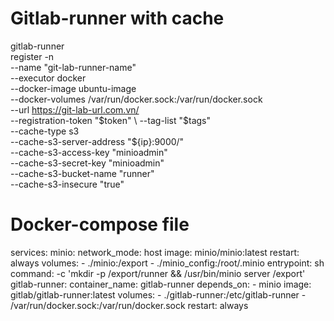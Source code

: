 # Gitlab-runner with cache
gitlab-runner \
  register -n \
  --name "git-lab-runner-name" \
  --executor docker \
  --docker-image ubuntu-image \
  --docker-volumes /var/run/docker.sock:/var/run/docker.sock \
  --url https://git-lab-url.com.vn/ \
  --registration-token "$token" \
  --tag-list "$tags" \
  --cache-type s3 \
  --cache-s3-server-address "${ip}:9000/" \
  --cache-s3-access-key "minioadmin" \
  --cache-s3-secret-key "minioadmin" \
  --cache-s3-bucket-name "runner" \
  --cache-s3-insecure "true"

# Docker-compose file

services:
   minio:
     network_mode: host
     image: minio/minio:latest
     restart: always
     volumes:
       - ./minio:/export
       - ./minio_config:/root/.minio
     entrypoint: sh
     command: -c 'mkdir -p /export/runner && /usr/bin/minio server /export'
   gitlab-runner:
     container_name: gitlab-runner
     depends_on:
       - minio
     image: gitlab/gitlab-runner:latest
     volumes:
       - ./gitlab-runner:/etc/gitlab-runner
       - /var/run/docker.sock:/var/run/docker.sock
     restart: always
